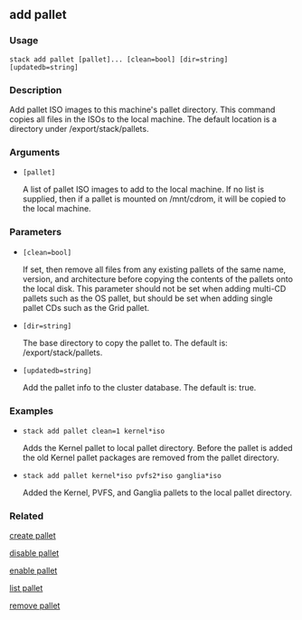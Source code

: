 ## add pallet

### Usage

`stack add pallet [pallet]... [clean=bool] [dir=string] [updatedb=string]`

### Description

Add pallet ISO images to this machine's pallet directory. This command
	copies all files in the ISOs to the local machine. The default location
	is a directory under /export/stack/pallets.

### Arguments

* `[pallet]`

   A list of pallet ISO images to add to the local machine. If no list is
	supplied, then if a pallet is mounted on /mnt/cdrom, it will be copied
	to the local machine.


### Parameters
* `[clean=bool]`

   If set, then remove all files from any existing pallets of the same
	name, version, and architecture before copying the contents of the
	pallets onto the local disk.  This parameter should not be set
	when adding multi-CD pallets such as the OS pallet, but should be set
	when adding single pallet CDs such as the Grid pallet.
* `[dir=string]`

   The base directory to copy the pallet to.
	The default is: /export/stack/pallets.
* `[updatedb=string]`

   Add the pallet info to the cluster database.
	The default is: true.

### Examples

* `stack add pallet clean=1 kernel*iso`

   Adds the Kernel pallet to local pallet directory.  Before the pallet is
	added the old Kernel pallet packages are removed from the pallet
	directory.

* `stack add pallet kernel*iso pvfs2*iso ganglia*iso`

   Added the Kernel, PVFS, and Ganglia pallets to the local pallet
	directory.


### Related
[create pallet](create-pallet)

[disable pallet](disable-pallet)

[enable pallet](enable-pallet)

[list pallet](list-pallet)

[remove pallet](remove-pallet)


